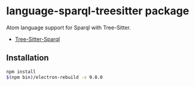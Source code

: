 # language-sparql-treesitter package

Atom language support for Sparql with Tree-Sitter.

- [Tree-Sitter-Sparql](https://github.com/BonaBeavis/tree-sitter-sparql)

## Installation

```sh
npm install
$(npm bin)/electron-rebuild -v 9.0.0
```

